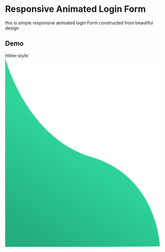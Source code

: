 # Responsive Animated Login Form 
this is simple responsive animated login Form constructed from beautiful design
## Demo
Inline-style: 
![alt text](https://github.com/mimoune/Responsive_Animated_Login_Form/blob/master/img/wave.png "Logo Title Text 1")
